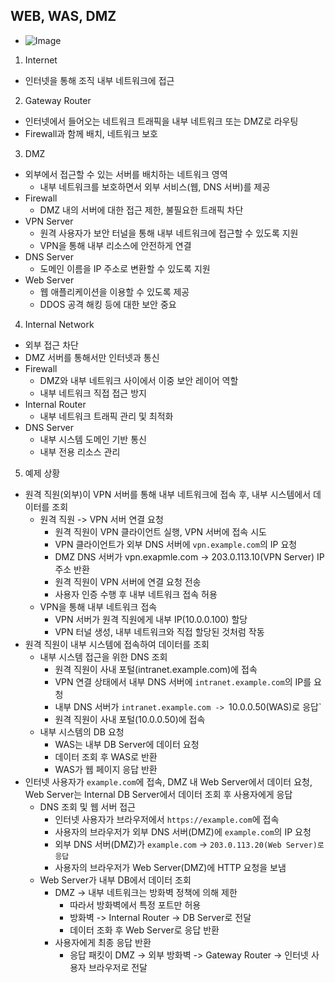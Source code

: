 ## WEB, WAS, DMZ
- ![Image](https://github.com/user-attachments/assets/ecc86085-292d-41e6-82c7-e3fd36b7c88f)

1.	Internet
- 인터넷을 통해 조직 내부 네트워크에 접근
2.	Gateway Router
- 인터넷에서 들어오는 네트워크 트래픽을 내부 네트워크 또는 DMZ로 라우팅
- Firewall과 함께 배치, 네트워크 보호
3.	DMZ
- 외부에서 접근할 수 있는 서버를 배치하는 네트워크 영역
    - 내부 네트워크를 보호하면서 외부 서비스(웹, DNS 서버)를 제공
- Firewall
    - DMZ 내의 서버에 대한 접근 제한, 불필요한 트래픽 차단
- VPN Server
    - 원격 사용자가 보안 터널을 통해 내부 네트워크에 접근할 수 있도록 지원
    - VPN을 통해 내부 리소스에 안전하게 연결
- DNS Server
    - 도메인 이름을 IP 주소로 변환할 수 있도록 지원
- Web Server
    - 웹 애플리케이션을 이용할 수 있도록 제공
    - DDOS 공격 해킹 등에 대한 보안 중요
4.	Internal Network
- 외부 접근 차단
- DMZ 서버를 통해서만 인터넷과 통신
- Firewall
    - DMZ와 내부 네트워크 사이에서 이중 보안 레이어 역할
    - 내부 네트워크 직접 접근 방지
- Internal Router
    - 내부 네트워크 트래픽 관리 및 최적화
- DNS Server
    - 내부 시스템 도메인 기반 통신
    - 내부 전용 리소스 관리
5.	예제 상황
- 원격 직원(외부)이 VPN 서버를 통해 내부 네트워크에 접속 후, 내부 시스템에서 데이터를 조회
    - 원격 직원 -> VPN 서버 연결 요청
        - 원격 직원이 VPN 클라이언트 실행, VPN 서버에 접속 시도
        - VPN 클라이언트가 외부 DNS 서버에 `vpn.example.com`의 IP 요청
        - DMZ DNS 서버가 vpn.exapmle.com -> 203.0.113.10(VPN Server) IP 주소 반환
        - 원격 직원이 VPN 서버에 연결 요청 전송
        - 사용자 인증 수행 후 내부 네트워크 접속 허용
    - VPN을 통해 내부 네트워크 접속
        - VPN 서버가 원격 직원에게 내부 IP(10.0.0.100) 할당
        - VPN 터널 생성, 내부 네트워크와 직접 할당된 것처럼 작동
-	원격 직원이 내부 시스템에 접속하여 데이터를 조회
    - 내부 시스템 접근을 위한 DNS 조회
        - 원격 직원이 사내 포털(intranet.example.com)에 접속
        - VPN 연결 상태에서 내부 DNS 서버에 `intranet.example.com`의 IP를 요청
        - 내부 DNS 서버가 `intranet.example.com -> `10.0.0.50(WAS)로 응답`
        - 원격 직원이 사내 포털(10.0.0.50)에 접속
    - 내부 시스템의 DB 요청
        - WAS는 내부 DB Server에 데이터 요청
        - 데이터 조회 후 WAS로 반환
        - WAS가 웹 페이지 응답 반환
-	인터넷 사용자가 `example.com`에 접속, DMZ 내 Web Server에서 데이터 요청, Web Server는 Internal DB Server에서 데이터 조회 후 사용자에게 응답
    - DNS 조회 및 웹 서버 접근
        - 인터넷 사용자가 브라우저에서 `https://example.com`에 접속
        - 사용자의 브라우저가 외부 DNS 서버(DMZ)에 `example.com`의 IP 요청
        - 외부 DNS 서버(DMZ)가 `example.com` -> `203.0.113.20(Web Server)로 응답`
        - 사용자의 브라우저가 Web Server(DMZ)에 HTTP 요청을 보냄
    - Web Server가 내부 DB에서 데이터 조회
        - DMZ -> 내부 네트워크는 방화벽 정책에 의해 제한
            - 따라서 방화벽에서 특정 포트만 허용
            - 방화벽 -> Internal Router -> DB Server로 전달
            - 데이터 조화 후 Web Server로 응답 반환
        - 사용자에게 최종 응답 반환
            - 응답 패킷이 DMZ -> 외부 방화벽 -> Gateway Router -> 인터넷 사용자 브라우저로 전달
